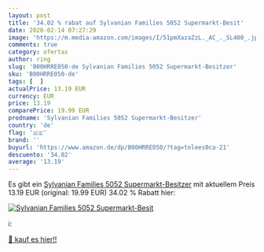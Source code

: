 ```yaml
---
layout: post
title: '34.02 % rabat auf Sylvanian Families 5052 Supermarkt-Besit'
date: 2020-02-14 07:27:29
image: 'https://m.media-amazon.com/images/I/51pmXazaZzL._AC_._SL400_.jpg'
comments: true
category: ofertas
author: ring
slug: 'B00HRRE050-de Sylvanian Families 5052 Supermarkt-Besitzer'
sku: 'B00HRRE050-de'
tags: [  ]
actualPrice: 13.19 EUR
currency: EUR
price: 13.19
comparePrice: 19.99 EUR
prodname: 'Sylvanian Families 5052 Supermarkt-Besitzer'
country: 'de'
flag: '🇩🇪'
brand: ''
buyurl: 'https://www.amazon.de/dp/B00HRRE050/?tag=tolees0ca-21'
descuento: '34.02'
average: '13.19'
---
```


Es gibt ein [Sylvanian Families 5052 Supermarkt-Besitzer](https://www.amazon.de/dp/B00HRRE050/?tag=tolees0ca-21) mit aktuellem Preis 13.19 EUR (original: 19.99 EUR) 34.02 % Rabatt hier:

[![Sylvanian Families 5052 Supermarkt-Besit](https://m.media-amazon.com/images/I/51pmXazaZzL._AC_._SL400_.jpg)](https://www.amazon.de/dp/B00HRRE050/?tag=tolees0ca-21)

ℹ️:


[🛒 kauf es hier!!](https://www.amazon.de/dp/B00HRRE050/?tag=tolees0ca-21)
